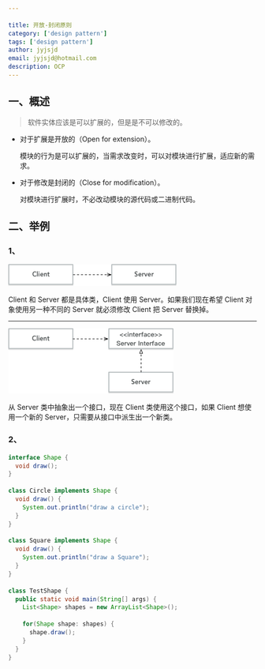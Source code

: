 ```yaml
---

title: 开放-封闭原则
category: ['design pattern']
tags: ['design pattern']
author: jyjsjd
email: jyjsjd@hotmail.com
description: OCP
---
```


## 一、概述
> 软件实体应该是可以扩展的，但是是不可以修改的。

* 对于扩展是开放的（Open for extension）。

  模块的行为是可以扩展的，当需求改变时，可以对模块进行扩展，适应新的需求。

* 对于修改是封闭的（Close for modification）。

  对模块进行扩展时，不必改动模块的源代码或二进制代码。

## 二、举例
### 1、
![OCP1.png](/assets/img/OCP1.png)

Client 和 Server 都是具体类，Client 使用 Server。如果我们现在希望 Client 对象使用另一种不同的 Server 就必须修改 Client 把 Server 替换掉。

----------

![OCP2.png](/assets/img/OCP2.png)

从 Server 类中抽象出一个接口，现在 Client 类使用这个接口，如果 Client 想使用一个新的 Server，只需要从接口中派生出一个新类。

### 2、
```java
interface Shape {
  void draw();
}

class Circle implements Shape {
  void draw() {
    System.out.println("draw a circle");
  }
}

class Square implements Shape {
  void draw() {
    System.out.println("draw a Square");
  }
}

class TestShape {
  public static void main(String[] args) {
    List<Shape> shapes = new ArrayList<Shape>();

    for(Shape shape: shapes) {
      shape.draw();
    }
  }
}
```
